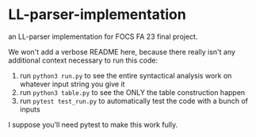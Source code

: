 # LL-parser-implementation
an LL-parser implementation for FOCS FA 23 final project.

We won't add a verbose README here, because there really isn't any additional context necessary to run this code:

1. run `python3 run.py` to see the entire syntactical analysis work on whatever input string you give it
2. run `python3 table.py` to see the ONLY the table construction happen
3. run `pytest test_run.py` to automatically test the code with a bunch of inputs

I suppose you'll need pytest to make this work fully. 
